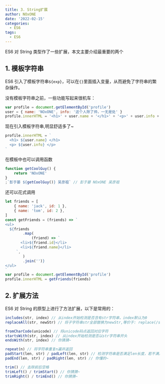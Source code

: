 ```yaml
---
title: 3. String扩展
author: NOxONE
date: '2022-02-15'
categories:
  - ES6
tags:
  - ES6
---
```


ES6 对 String 类型作了一些扩展，本文主要介绍最重要的两个

## 1. 模板字符串

ES6 引入了模板字符串`${exp}`，可以在`{}`里面插入变量，从而避免了字符串的繁杂操作。

没有模板字符串之前，一些功能写起来很机车：

```js
var profile = document.getElementById('profile')
user = { name: 'NOxONE', info: '这个人除了帅，一无是处' }
profile.innerHTML = '<h1>' + user.name + '</h1>' + '<p>' + user.info + '</p>'
```

现在引入模板字符串,明显舒适多了~

```js
profile.innerHTML = `
  <h1> ${user.name} </h1>
  <p> ${user.info} </p>
`
```

在模板中也可以调用函数

```js
function getCoolGuy() {
	return 'NOxONE'
}
;`彭于晏 ${getCoolGuy()} 吴彦祖` // 彭于晏 NOxONE 吴彦祖
```

还可以花式调用

```js
let friends = [
	{ name: 'jack', id: 1 },
	{ name: 'tom', id: 2 },
]
const getFriends = (friends) => `
<ul>
  ${friends
		.map(
			(friend) => `
       <li>${friend.id}</li>
       <li>${friend.name}</li>
     `,
		)
		.join('')}
</ul>
`
var profile = document.getElementById('profile')
profile.innerHTML = getFriends(friends)
```

## 2. 扩展方法

ES6 对 String 的原型上进行了方法扩展，以下是常用的：

```js
includes(str, index) // 从index开始检测是否含有str字符串，index默认为0
replaceAll(str, newStr) // 将子字符串str全部替换为newStr,等价于: replace(/str/g, newStr)，这里用了正则

fromCharCode(unicode) // 将unicode码点返回对应字符
startsWith(str, index) // 从index开始检测是否以str字符串开头
endsWith(str, index) // 你猜猜~

repeat(n) // 将字符串重复n遍并返回
padStart(len, str) / padLeft(len, str) // 检测字符串是否满足len长度，若不满足在其前方用子字符串str补全
padEnd(len, str) / padRight(len, str) // 你懂的~

trim() // 去除前后空格
trimLeft() / trimStart() // 你猜猜~
trimRight() / trimEnd() // 你猜猜~
```
